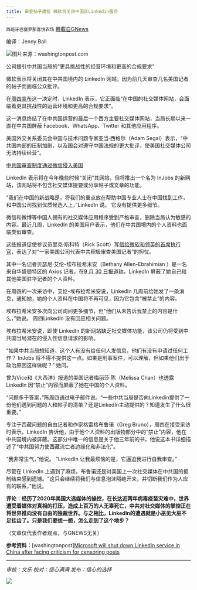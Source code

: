 ```yaml
---
title: 审查帖子遭批 微软将关闭中国区Linkedin服务
---
```

`西班牙巴塞罗那喜悦农场` [轉載自GNews](https://gnews.org/zh-hans/1597531/)

编译：Jenny Ball

![](https://assets.gnews.org/wp-content/uploads/2021/10/imrs-scaled.jpg)图片来源：washingtonpost.com

公司援引中共国当局的“更具挑战性的经营环境和更高的合规要求”

微软表示将关闭其在中共国境内的 LinkedIn 网站，因为前几天审查几名美国记者的帖子而面临公众批评。

在[周四宣布](https://blog.linkedin.com/2021/october/14/china-sunset-of-localized-version-of-linkedin-and-launch-of-new-injobs-app)这一决定时，LinkedIn 表示，它正面临“在中国的社交媒体网站，会面临着更具挑战性的运营环境和更高的合规要求”。

这一消息终结了在中共国运营的最后一个西方主要社交媒体网站，当局长期以来一直在中共国屏蔽 Facebook、WhatsApp、Twitter 和其他应用程序。

美国外交关系委员会中国与技术问题专家亚当·西格尔（Adam Segal）表示，“中共国内部的压制加剧，以及国会对遵守中国法规的更大批评，使美国社交媒体公司无法持续经营”。

[中共国审查制度通过微信侵入美国](https://www.washingtonpost.com/technology/2021/01/07/wechat-censorship-china-us-ban/?itid=lk_interstitial_manual_7)

LinkedIn 表示将在今年晚些时候“关闭”其网站，但将推出一个名为 InJobs 的新网站，该网站将不包含社交媒体提要或分享帖子或文章的功能。

“我们在中国的新战略是，将我们的重点放在帮助中国专业人士在中国找到工作，和中国公司找到优质候选人上，”LinkedIn 说。 它没有提供更多细节。

微信和微博等中国人拥有的社交媒体应用程序受到严格审查，删除当局认为敏感的内容。最近几周，LinkedIn 的美国用户表示，他们在中共国境内的个人资料也面临类似审查。

这些报道促使参议员里克·斯科特（Rick Scott）[写信给微软和领英的首席执行官](https://www.rickscott.senate.gov/services/files/7CCE2FDB-FED0-4F82-8FEA-6EC30BA021F8)，表达了对“一家美国公司代表中共积极审查美国记者”的担忧。

其中一名记者贝瑟尼·艾伦-埃布拉希米安（Bethany Allen-Ebrahimian ）是一名来自华盛顿特区的 Axios 记者，在[9 月 30 日报道称](https://www.axios.com/linkedin-blocks-us-journalists-profiles-in-china-22fcefd4-5bc1-490b-a448-b4f9b05e9566.html)，LinkedIn 屏蔽了她自己和其他美国驻华记者的个人资料。

在周四的一次采访中，艾伦-埃布拉希米安说，LinkedIn 几周前给她发了一条消息，通知她，她的个人资料在中国将不再可见，因为它包含“被禁止”的内容。

埃布拉希米安多次向公司询问更多细节，但“他们从未告诉我禁止的内容是什么，”她说。 周四LinkedIn 没有回应相关问题。

埃布拉希米安说，即使 LinkedIn 的新网站缺乏社交媒体功能，该公司仍将受到中共国当局潜在的侵入性信息请求的影响。

“如果中共当局想知道，这个人有没有给任何人发信息，他们有没有申请过任何工作？ InJobs 将不得不提供这一点。如果是刑事案件，可以理解，但如果他们出于政治原因这样做呢？” 她问。

曾为Vice和《大西洋》报道的美国记者梅丽莎·陈（Melissa Chan）也透露LinkedIn 因“禁止”内容而屏蔽了她在中国的个人资料。

“问题多于答案，”陈周四通过电子邮件说。“一些中共当局是否向Linkedin提供了一份他们遇到问题的人和帖子的清单？还是LinkedIn主动提供的？知道发生了什么很重要。”

专注于西藏问题的自由记者和作家格雷格布鲁诺（Greg Bruno），周四在接受采访时表示，LinkedIn 告诉他，由于他个人资料的出版物部分中的“禁止”内容，他在中共国境内被屏蔽。这部分中唯一的信息是关于他三年前的书，他说这本书详细描述了“中共国努力使西藏流亡者边缘化和非法化”。

“我非常生气，”他说。 “LinkedIn 让我最烦恼的是，它逼迫我进行自我审查。”

尽管在 LinkedIn 上遇到了麻烦，布鲁诺还是对美国上一次社交媒体在中共国的抵制结束感到遗憾。“这只会继续将我们与信息泡沫隔绝开来，并切断我们作为人应有的联系，”他说。

**评论：经历了2020年美国大选媒体的操控，在长达近两年病毒疫苗灾难中，世界遭受着媒体对真相的打压，造成上百万的人无辜死亡，中共对社交媒体的掌控正在将世界推向没有自由的独裁世界。与之相比，LinkedIn的遭遇就是小巫见大巫不足挂齿了。只是我们要想一想，怎么走到了这个地步？**

（文章仅代表作者观点，与GNEWS无关）

**参考资料：**[washingtonpost][Microsoft will shut down LinkedIn service in China after facing criticism for censoring posts](https://www.washingtonpost.com/technology/2021/10/14/linkedin-china-shut-down/?utm_campaign=wp_todays_worldview&amp;utm_medium=email&amp;utm_source=newsletter&amp;wpisrc=nl_todayworld&amp;carta-url=https%3A%2F%2Fs2.washingtonpost.com%2Fcar-ln-tr%2F34fc2b1%2F6168fd139d2fda9d4110679d%2F5e2dde419bbc0f6326309bfd%2F42%2F66%2F6168fd139d2fda9d4110679d)

* * *

*审核：文乐
校对：信心满满
发布：信心的选择*

![](https://assets.gnews.org/wp-content/uploads/2021/10/GNEWS_CH.-1-1.jpeg)

